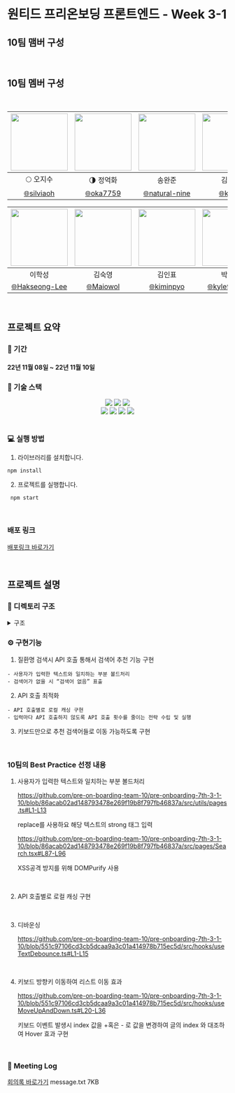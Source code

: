 # 원티드 프리온보딩 프론트엔드 - Week 3-1

## 10팀 맴버 구성

<br/>

## 10팀 멤버 구성

<br/>

<div align=center>
	
| <img src="https://avatars.githubusercontent.com/u/26901045?v=4" width="130" height="130" />  | <img src="https://avatars.githubusercontent.com/u/105492051?v=4" width="130" height="130" /> | <img src="https://avatars.githubusercontent.com/u/92094314?v=4" width="130" height="130"/> | <img src="https://avatars.githubusercontent.com/u/101456751?v=4" width="130" height="130"/> |
| :-----------------------------------------------------------------------------------------:  | :-----------------------------------------------------------------------------------------:  | :----------------------------------------------------------------------------------------: | :----------------------------------------------------------------------------------------:  |
|                                    :full_moon: 오지수                                         |                                :last_quarter_moon: 정억화                                    |                                           송완준                                            |                                            김미성                                            |
|                [:globe_with_meridians:silviaoh](https://github.com/silviaoh)                 |                 [:globe_with_meridians:oka7759](https://github.com/oka7759)                  |            [:globe_with_meridians:natural-nine](https://github.com/natural-nine)           |                  [:globe_with_meridians:kimitt](https://github.com/kimitt)                  |

| <img src="https://avatars.githubusercontent.com/u/83964261?v=4" width="130" height="130" /> | <img src="https://avatars.githubusercontent.com/u/103277726?v=4" width="130" height="130" /> | <img src="https://avatars.githubusercontent.com/u/93189402?v=4"  width="130" height="130" /> | <img src="https://avatars.githubusercontent.com/u/109638284?v=4" width="130" height="130"/> |
| :-----------------------------------------------------------------------------------------: | :------------------------------------------------------------------------------------------: | :------------------------------------------------------------------------------------------: | :-----------------------------------------------------------------------------------------: |
|                                           이학성                                            |                                            김숙영                                            |                                            김인표                                            |                                           박민규                                            |
|            [:globe_with_meridians:Hakseong-Lee](https://github.com/Hakseong-Lee)            |                 [:globe_with_meridians:Maiowol](https://github.com/Maiowol)                  |                [:globe_with_meridians:kiminpyo](https://github.com/kiminpyo)                 |              [:globe_with_meridians:kyle970320](https://github.com/kyle970320)              |

</div>

<br/>

## 프로젝트 요약

### 📆 기간

#### 22년 11월 08일 ~ 22년 11월 10일

### 🔧 기술 스택

<div align=center> 
  <img src="https://img.shields.io/badge/react-61DAFB?style=for-the-badge&logo=react&logoColor=black"/> 
  <img src="https://img.shields.io/badge/typescript-3178c6?style=for-the-badge&logo=typescript&logoColor=white"/>   
  <img src="https://img.shields.io/badge/styled_components-DB7093?style=for-the-badge&logo=styled-components&logoColor=white"/><br/>
  <img src="https://img.shields.io/badge/github-181717?style=for-the-badge&logo=github&logoColor=white"/>
  <img src="https://img.shields.io/badge/git-F05032?style=for-the-badge&logo=git&logoColor=white"/> <img src="https://img.shields.io/badge/react_router_dom-CA4245?style=for-the-badge&logo=reactrouter&logoColor=white"/>  
   <img src="https://img.shields.io/badge/react_recoil-3DDC84?style=for-the-badge&logo=react-recoil-async&logoColor=white"/> 
</div>
<br/>

### 💻 실행 방법

1.  라이브러리를 설치합니다.

```
npm install
```

2.  프로젝트를 실행합니다.

```
 npm start
```

<br/>

### 배포 링크

[배포링크 바로가기](https://pre-onboarding-7th-3-1-10.vercel.app/)

<br/>

## 프로젝트 설명

### 📂 디렉토리 구조

<details>
<summary> 구조</summary>
<div markdown="1">

```
🗂 src
 ┣ 📁 hooks
   ┣ useCache.ts
   ┣ useMoveUpAndDown.ts
   ┗ useTextDebounce.ts
 ┣ 📁 pages
   ┗ Search.tsx
 ┣ 📁 recoil
   ┗ cache.ts
 ┣ 📁 service
   ┣ SearchService.ts
   ┗ interceptor.ts
 ┣ 📂 styles
   ┣ GlobalStyle.tsx
   ┗ common.ts
 ┣ 📂 types
   ┣ hooks.ts
   ┣ pages.ts
   ┣ service.ts
   ┗ style.ts
 ┣ 📂 utils
   ┗ pages.ts
 ┣ index.tsx
 ┗ router.tsx
```

</div>
</details>

### ⚙️ 구현기능

1. 질환명 검색시 API 호출 통해서 검색어 추천 기능 구현

```
- 사용자가 입력한 텍스트와 일치하는 부분 볼드처리
- 검색어가 없을 시 “검색어 없음” 표출
```

2.  API 호출 최적화

```
- API 호출별로 로컬 캐싱 구현
- 입력마다 API 호출하지 않도록 API 호출 횟수를 줄이는 전략 수립 및 실행
```

3.  키보드만으로 추천 검색어들로 이동 가능하도록 구현

<br/>

### 10팀의 Best Practice 선정 내용

1. 사용자가 입력한 텍스트와 일치하는 부분 볼드처리

   https://github.com/pre-on-boarding-team-10/pre-onboarding-7th-3-1-10/blob/86acab02ad148793478e269f19b8f797fb46837a/src/utils/pages.ts#L1-L13

   replace를 사용하요 해당 텍스트의 strong 태그 입력

   https://github.com/pre-on-boarding-team-10/pre-onboarding-7th-3-1-10/blob/86acab02ad148793478e269f19b8f797fb46837a/src/pages/Search.tsx#L87-L96

   XSS공격 방지를 위해 DOMPurify 사용

<br/>

2. API 호출별로 로컬 캐싱 구현

<br/>

3. 디바운싱

   https://github.com/pre-on-boarding-team-10/pre-onboarding-7th-3-1-10/blob/551c97106cd3cb5dcaa9a3c01a414978b715ec5d/src/hooks/useTextDebounce.ts#L1-L15

<br/>

4. 키보드 방향키 이동하여 리스트 이동 효과

   https://github.com/pre-on-boarding-team-10/pre-onboarding-7th-3-1-10/blob/551c97106cd3cb5dcaa9a3c01a414978b715ec5d/src/hooks/useMoveUpAndDown.ts#L20-L36

   키보드 이벤트 발생시 index 값을 +혹은 - 로 값을 변경하여 글의 index 와 대조하여 Hover 효과 구현

<br/>

### 📝 Meeting Log

[회의록 바로가기](https://www.notion.so/Meeting-log-3eff6566fd844052b7a98702ebab8c5b?p=e937bd849c4b48979a50c88ebc87efc4&pm=s)
message.txt
7KB
